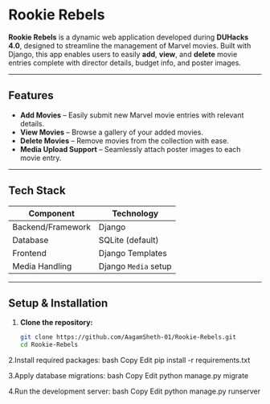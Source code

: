 # Rookie Rebels

**Rookie Rebels** is a dynamic web application developed during **DUHacks 4.0**, designed to streamline the management of Marvel movies. Built with Django, this app enables users to easily **add**, **view**, and **delete** movie entries complete with director details, budget info, and poster images.

---

##  Features

-  **Add Movies** – Easily submit new Marvel movie entries with relevant details.
-  **View Movies** – Browse a gallery of your added movies.
-  **Delete Movies** – Remove movies from the collection with ease.
-  **Media Upload Support** – Seamlessly attach poster images to each movie entry.

---

##  Tech Stack

| Component       | Technology             |
|-----------------|------------------------|
| Backend/Framework | Django                 |
| Database        | SQLite (default)       |
| Frontend        | Django Templates       |
| Media Handling  | Django `Media` setup   |

---

##  Setup & Installation

1. **Clone the repository:**
   ```bash
   git clone https://github.com/AagamSheth-01/Rookie-Rebels.git
   cd Rookie-Rebels

2.Install required packages:
bash
Copy
Edit
pip install -r requirements.txt

3.Apply database migrations:
bash
Copy
Edit
python manage.py migrate

4.Run the development server:
bash
Copy
Edit
python manage.py runserver
